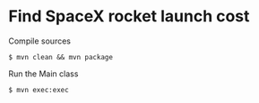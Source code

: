 # Find SpaceX rocket launch cost

Compile sources

```console
$ mvn clean && mvn package
```

Run the Main class

```console
$ mvn exec:exec
```